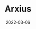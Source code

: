 ---
title: "Arxius"
date: 2022-03-06
layout: "archives"
slug: "archives"
menu:
    main:
        weight: 2
        params: 
            icon: archives
---